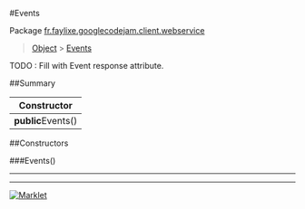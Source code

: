 #Events

Package [fr.faylixe.googlecodejam.client.webservice](README.md)<br>
> [Object](../../../../java/lang/Object.md) > [Events](Events.md)

TODO : Fill with Event response attribute.

##Summary

| Constructor |
|  ---  |
| **public**Events() |


##Constructors

###Events()



---
---
[![Marklet](https://img.shields.io/badge/Generated%20by-Marklet-green.svg)](https://github.com/Faylixe/marklet)